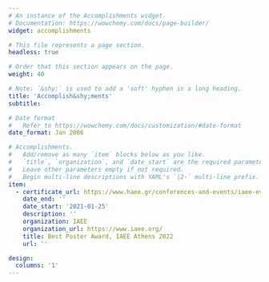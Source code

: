 ```yaml
---
# An instance of the Accomplishments widget.
# Documentation: https://wowchemy.com/docs/page-builder/
widget: accomplishments

# This file represents a page section.
headless: true

# Order that this section appears on the page.
weight: 40

# Note: `&shy;` is used to add a 'soft' hyphen in a long heading.
title: 'Accomplish&shy;ments'
subtitle:

# Date format
#   Refer to https://wowchemy.com/docs/customization/#date-format
date_format: Jan 2006

# Accomplishments.
#   Add/remove as many `item` blocks below as you like.
#   `title`, `organization`, and `date_start` are the required parameters.
#   Leave other parameters empty if not required.
#   Begin multi-line descriptions with YAML's `|2-` multi-line prefix.
item:
  - certificate_url: https://www.haee.gr/conferences-and-events/iaee-events/17th-iaee-european-energy-conference/award-ceremonies/
    date_end: ''
    date_start: '2021-01-25'
    description: ''
    organization: IAEE
    organization_url: https://www.iaee.org/
    title: Best Poster Award, IAEE Athens 2022
    url: ''

design:
  columns: '1'
---
```

